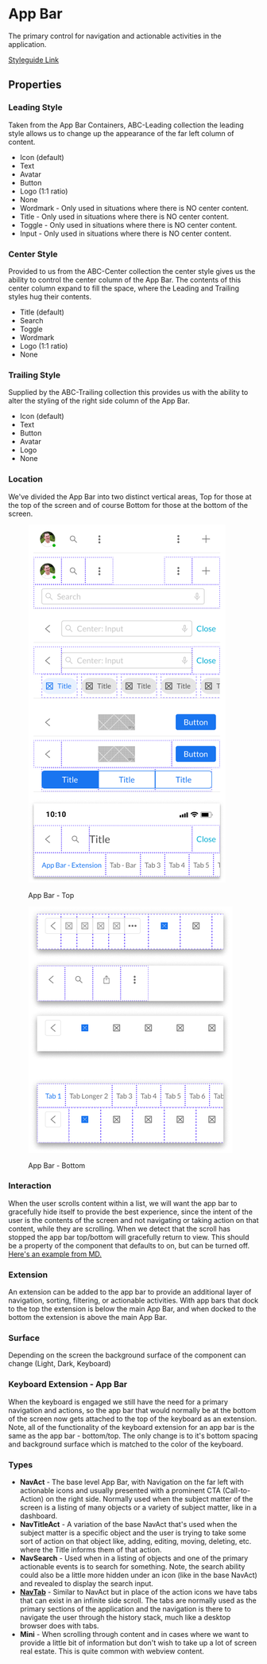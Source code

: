 # App Bar

The primary control for navigation and actionable activities in the application.

[Styleguide Link](https://zpl.io/an3L6pv)

## Properties

### Leading Style

Taken from the App Bar Containers, ABC-Leading collection the leading style allows us to change up the appearance of the far left column of content.

* Icon (default)
* Text
* Avatar
* Button
* Logo (1:1 ratio)
* None
* Wordmark - Only used in situations where there is NO center content.
* Title - Only used in situations where there is NO center content.
* Toggle - Only used in situations where there is NO center content.
* Input - Only used in situations where there is NO center content.

### Center Style

Provided to us from the ABC-Center collection the center style gives us the ability to control the center column of the App Bar. The contents of this center column expand to fill the space, where the Leading and Trailing styles hug their contents.

* Title (default)
* Search
* Toggle
* Wordmark
* Logo (1:1 ratio)
* None

### Trailing Style

Supplied by the ABC-Trailing collection this provides us with the ability to alter the styling of the right side column of the App Bar.

* Icon (default)
* Text
* Button
* Avatar
* Logo
* None

### Location

We've divided the App Bar into two distinct vertical areas, Top for those at the top of the screen and of course Bottom for those at the bottom of the screen.

<div>

<figure><img src="../../../.gitbook/assets/App Bar - Top.png" alt=""><figcaption><p>App Bar - Top</p></figcaption></figure>

 

<figure><img src="../../../.gitbook/assets/App Bar - Bottom.png" alt=""><figcaption><p>App Bar - Bottom</p></figcaption></figure>

</div>

### Interaction

When the user scrolls content within a list, we will want the app bar to gracefully hide itself to provide the best experience, since the intent of the user is the contents of the screen and not navigating or taking action on that content, while they are scrolling. When we detect that the scroll has stopped the app bar top/bottom will gracefully return to view. This should be a property of the component that defaults to on, but can be turned off. [Here's an example from MD.](https://material.io/components/app-bars-top#behavior)

### Extension

An extension can be added to the app bar to provide an additional layer of navigation, sorting, filtering, or actionable activities. With app bars that dock to the top the extension is below the main App Bar, and when docked to the bottom the extension is above the main App Bar.

### Surface

Depending on the screen the background surface of the component can change (Light, Dark, Keyboard)

### Keyboard Extension - App Bar

When the keyboard is engaged we still have the need for a primary navigation and actions, so the app bar that would normally be at the bottom of the screen now gets attached to the top of the keyboard as an extension. Note, all of the functionality of the keyboard extension for an app bar is the same as the app bar - bottom/top. The only change is to it's bottom spacing and background surface which is matched to the color of the keyboard.

### Types

* **NavAct** - The base level App Bar, with Navigation on the far left with actionable icons and usually presented with a prominent CTA (Call-to-Action) on the right side. Normally used when the subject matter of the screen is a listing of many objects or a variety of subject matter, like in a dashboard.
* **NavTitleAct** - A variation of the base NavAct that's used when the subject matter is a specific object and the user is trying to take some sort of action on that object like, adding, editing, moving, deleting, etc. where the Title informs them of that action.
* **NavSearch** - Used when in a listing of objects and one of the primary actionable events is to search for something. Note, the search ability could also be a little more hidden under an icon (like in the base NavAct) and revealed to display the search input.
* [**NavTab**](navtab-bar.md) - Similar to NavAct but in place of the action icons we have tabs that can exist in an infinite side scroll. The tabs are normally used as the primary sections of the application and the navigation is there to navigate the user through the history stack, much like a desktop browser does with tabs.
* **Mini** - When scrolling through content and in cases where we want to provide a little bit of information but don't wish to take up a lot of screen real estate. This is quite common with webview content.

